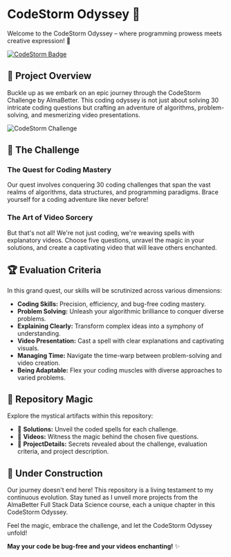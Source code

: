 # CodeStorm Odyssey 🚀

Welcome to the CodeStorm Odyssey – where programming prowess meets creative expression! 🌌

[![CodeStorm Badge](https://img.shields.io/badge/CodeStorm%20Challenge-AlmaBetter-blueviolet)](https://almabetter.com/)

## 🎯 Project Overview

Buckle up as we embark on an epic journey through the CodeStorm Challenge by AlmaBetter. This coding odyssey is not just about solving 30 intricate coding questions but crafting an adventure of algorithms, problem-solving, and mesmerizing video presentations.

![CodeStorm Challenge](./images/code-monitor.jpg)

## 🚀 The Challenge

### The Quest for Coding Mastery

Our quest involves conquering 30 coding challenges that span the vast realms of algorithms, data structures, and programming paradigms. Brace yourself for a coding adventure like never before!

### The Art of Video Sorcery

But that's not all! We're not just coding, we're weaving spells with explanatory videos. Choose five questions, unravel the magic in your solutions, and create a captivating video that will leave others enchanted.

## 🏆 Evaluation Criteria

In this grand quest, our skills will be scrutinized across various dimensions:

- **Coding Skills:** Precision, efficiency, and bug-free coding mastery.
- **Problem Solving:** Unleash your algorithmic brilliance to conquer diverse problems.
- **Explaining Clearly:** Transform complex ideas into a symphony of understanding.
- **Video Presentation:** Cast a spell with clear explanations and captivating visuals.
- **Managing Time:** Navigate the time-warp between problem-solving and video creation.
- **Being Adaptable:** Flex your coding muscles with diverse approaches to varied problems.

## 🌟 Repository Magic

Explore the mystical artifacts within this repository:

- 📁 **Solutions:** Unveil the coded spells for each challenge.
- 🎥 **Videos:** Witness the magic behind the chosen five questions.
- 📜 **ProjectDetails:** Secrets revealed about the challenge, evaluation criteria, and project description.

## 🚧 Under Construction

Our journey doesn't end here! This repository is a living testament to my continuous evolution. Stay tuned as I unveil more projects from the AlmaBetter Full Stack Data Science course, each a unique chapter in this CodeStorm Odyssey.

Feel the magic, embrace the challenge, and let the CodeStorm Odyssey unfold!

**May your code be bug-free and your videos enchanting!** ✨
